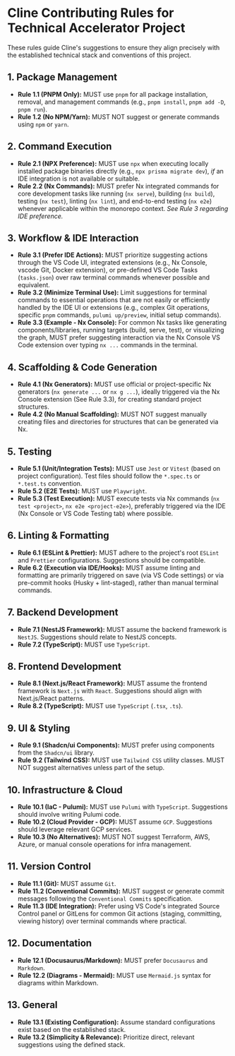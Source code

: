 # Cline Contributing Rules for Technical Accelerator Project

These rules guide Cline's suggestions to ensure they align precisely with the established technical stack and conventions of this project.

## 1. Package Management

- **Rule 1.1 (PNPM Only):** MUST use `pnpm` for all package installation, removal, and management commands (e.g., `pnpm install`, `pnpm add -D`, `pnpm run`).
- **Rule 1.2 (No NPM/Yarn):** MUST NOT suggest or generate commands using `npm` or `yarn`.

## 2. Command Execution

- **Rule 2.1 (NPX Preference):** MUST use `npx` when executing locally installed package binaries directly (e.g., `npx prisma migrate dev`), _if_ an IDE integration is not available or suitable.
- **Rule 2.2 (Nx Commands):** MUST prefer Nx integrated commands for core development tasks like running (`nx serve`), building (`nx build`), testing (`nx test`), linting (`nx lint`), and end-to-end testing (`nx e2e`) whenever applicable within the monorepo context. _See Rule 3 regarding IDE preference._

## 3. Workflow & IDE Interaction

- **Rule 3.1 (Prefer IDE Actions):** MUST prioritize suggesting actions through the VS Code UI, integrated extensions (e.g., Nx Console, vscode Git, Docker extension), or pre-defined VS Code Tasks (`tasks.json`) over raw terminal commands whenever possible and equivalent.
- **Rule 3.2 (Minimize Terminal Use):** Limit suggestions for terminal commands to essential operations that are not easily or efficiently handled by the IDE UI or extensions (e.g., complex Git operations, specific `pnpm` commands, `pulumi up/preview`, initial setup commands).
- **Rule 3.3 (Example - Nx Console):** For common Nx tasks like generating components/libraries, running targets (build, serve, test), or visualizing the graph, MUST prefer suggesting interaction via the Nx Console VS Code extension over typing `nx ...` commands in the terminal.

## 4. Scaffolding & Code Generation

- **Rule 4.1 (Nx Generators):** MUST use official or project-specific Nx generators (`nx generate ...` or `nx g ...`), ideally triggered via the Nx Console extension (See Rule 3.3), for creating standard project structures.
- **Rule 4.2 (No Manual Scaffolding):** MUST NOT suggest manually creating files and directories for structures that can be generated via Nx.

## 5. Testing

- **Rule 5.1 (Unit/Integration Tests):** MUST use `Jest` or `Vitest` (based on project configuration). Test files should follow the `*.spec.ts` or `*.test.ts` convention.
- **Rule 5.2 (E2E Tests):** MUST use `Playwright`.
- **Rule 5.3 (Test Execution):** MUST execute tests via Nx commands (`nx test <project>`, `nx e2e <project-e2e>`), preferably triggered via the IDE (Nx Console or VS Code Testing tab) where possible.

## 6. Linting & Formatting

- **Rule 6.1 (ESLint & Prettier):** MUST adhere to the project's root `ESLint` and `Prettier` configurations. Suggestions should be compatible.
- **Rule 6.2 (Execution via IDE/Hooks):** MUST assume linting and formatting are primarily triggered on save (via VS Code settings) or via pre-commit hooks (Husky + lint-staged), rather than manual terminal commands.

## 7. Backend Development

- **Rule 7.1 (NestJS Framework):** MUST assume the backend framework is `NestJS`. Suggestions should relate to NestJS concepts.
- **Rule 7.2 (TypeScript):** MUST use `TypeScript`.

## 8. Frontend Development

- **Rule 8.1 (Next.js/React Framework):** MUST assume the frontend framework is `Next.js` with `React`. Suggestions should align with Next.js/React patterns.
- **Rule 8.2 (TypeScript):** MUST use `TypeScript` (`.tsx`, `.ts`).

## 9. UI & Styling

- **Rule 9.1 (Shadcn/ui Components):** MUST prefer using components from the `Shadcn/ui` library.
- **Rule 9.2 (Tailwind CSS):** MUST use `Tailwind CSS` utility classes. MUST NOT suggest alternatives unless part of the setup.

## 10. Infrastructure & Cloud

- **Rule 10.1 (IaC - Pulumi):** MUST use `Pulumi` with `TypeScript`. Suggestions should involve writing Pulumi code.
- **Rule 10.2 (Cloud Provider - GCP):** MUST assume `GCP`. Suggestions should leverage relevant GCP services.
- **Rule 10.3 (No Alternatives):** MUST NOT suggest Terraform, AWS, Azure, or manual console operations for infra management.

## 11. Version Control

- **Rule 11.1 (Git):** MUST assume `Git`.
- **Rule 11.2 (Conventional Commits):** MUST suggest or generate commit messages following the `Conventional Commits` specification.
- **Rule 11.3 (IDE Integration):** Prefer using VS Code's integrated Source Control panel or GitLens for common Git actions (staging, committing, viewing history) over terminal commands where practical.

## 12. Documentation

- **Rule 12.1 (Docusaurus/Markdown):** MUST prefer `Docusaurus` and `Markdown`.
- **Rule 12.2 (Diagrams - Mermaid):** MUST use `Mermaid.js` syntax for diagrams within Markdown.

## 13. General

- **Rule 13.1 (Existing Configuration):** Assume standard configurations exist based on the established stack.
- **Rule 13.2 (Simplicity & Relevance):** Prioritize direct, relevant suggestions using the defined stack.
